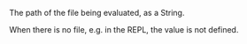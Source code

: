 The path of the file being evaluated, as a String.

  When there is no file, e.g. in the REPL, the value is not defined.
